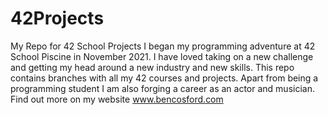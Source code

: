 # 42Projects
My Repo for 42 School Projects
I began my programming adventure at 42 School Piscine in November 2021. 
I have loved taking on a new challenge and getting my head around a new industry and new skills. 
This repo contains branches with all my 42 courses and projects. 
Apart from being a programming student I am also forging a career as an actor and musician. Find out more on my website www.bencosford.com
